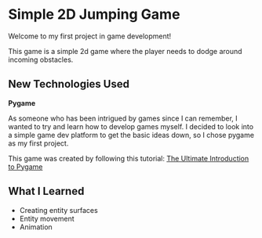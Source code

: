 # Simple 2D Jumping Game
Welcome to my first project in game development!

This game is a simple 2d game where the player needs to dodge around incoming obstacles.

## New Technologies Used
**Pygame**

As someone who has been intrigued by games since I can remember, I wanted to try and learn how to develop games myself. I decided to look into a simple game dev platform to get the basic ideas down, so I chose pygame as my first project.

This game was created by following this tutorial: [The Ultimate Introduction to Pygame](https://www.youtube.com/watch?v=AY9MnQ4x3zk)

## What I Learned

- Creating entity surfaces
- Entity movement
- Animation
